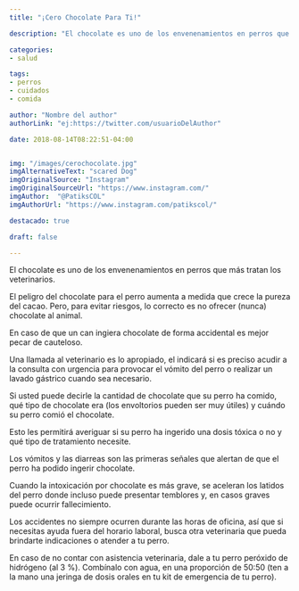 ```yaml
---
title: "¡Cero Chocolate Para Ti!"

description: "El chocolate es uno de los envenenamientos en perros que más tratan los veterinarios."

categories:
- salud

tags:
- perros
- cuidados
- comida

author: "Nombre del author"
authorLink: "ej:https://twitter.com/usuarioDelAuthor"

date: 2018-08-14T08:22:51-04:00


img: "/images/cerochocolate.jpg"
imgAlternativeText: "scared Dog"
imgOriginalSource: "Instagram"
imgOriginalSourceUrl: "https://www.instagram.com/"
imgAuthor:  "@PatiksCOL" 
imgAuthorUrl: "https://www.instagram.com/patikscol/"

destacado: true

draft: false

---
```


El chocolate es uno de los envenenamientos en perros que más tratan los veterinarios. 

El peligro del chocolate para el perro aumenta a medida que crece la pureza del cacao. Pero, para evitar riesgos, lo correcto es no ofrecer (nunca) chocolate al animal.

En caso de que un can ingiera chocolate de forma accidental es mejor pecar de cauteloso. 

Una llamada al veterinario es lo apropiado, el indicará si es preciso acudir a la consulta con urgencia para provocar el vómito del perro o realizar un lavado gástrico cuando sea necesario. 

Si usted puede decirle la cantidad de chocolate que su perro ha comido, qué tipo de chocolate era (los envoltorios pueden ser muy útiles) y cuándo su perro comió el chocolate. 

Esto les permitirá averiguar si su perro ha ingerido una dosis tóxica o no y qué tipo de tratamiento necesite.

Los vómitos y las diarreas son las primeras señales que alertan de que el perro ha podido ingerir chocolate. 

Cuando la intoxicación por chocolate es más grave, se aceleran los latidos del perro donde incluso puede presentar temblores y, en casos graves puede ocurrir fallecimiento.

Los accidentes no siempre ocurren durante las horas de oficina, así que si necesitas ayuda fuera del horario laboral, busca otra veterinaria que pueda brindarte indicaciones o atender a tu perro.

En caso de no contar con asistencia veterinaria, dale a tu perro peróxido de hidrógeno (al 3 %). Combínalo con agua, en una proporción de 50:50 (ten a la mano una jeringa de dosis orales en tu kit de emergencia de tu perro).